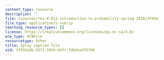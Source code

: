 ```yaml
---
content_type: resource
description: ''
file: /courses/res-6-012-introduction-to-probability-spring-2018/3f65b1db55735939b5fcfdbdaa3f5f9d_tpaE_C8rqf8.vtt
file_type: application/x-subrip
learning_resource_types: []
license: https://creativecommons.org/licenses/by-nc-sa/4.0/
ocw_type: OCWFile
resourcetype: Other
title: 3play caption file
uid: 3f65b1db-5573-5939-b5fc-fdbdaa3f5f9d
---
```

